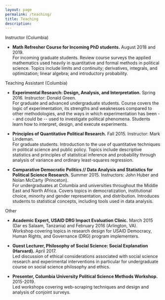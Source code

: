 ```yaml
---
layout: page
permalink: /teaching/
title: Teaching
description:
---
```


Instructor (Columbia)

- **Math Refresher Course for Incoming PhD students.** August 2018 and 2019. <br/> For incoming graduate students. Review course surveys the applied mathematics used heavily in quantitative and formal methods in political science. Topics include limits and continuity; derivatives, integrals, and optimization; linear algebra; and introductory probability.



Teaching Assistant (Columbia)

- **Experimental Research: Design, Analysis, and Interpretation.** Spring 2016. Instructor: Donald Green. <br/> For graduate and advanced undergraduate students. Course covers the logic of experimentation, its strengths and weaknesses compared to other methodologies, and the ways in which experimentation has been -- and could be -- used to investigate political phenomena.  Students learn how to interpret, design, and execute experiments.

- **Principles of Quantitative Political Research.** Fall 2015. Instructor: Mark Lindeman. <br/> For graduate students. Introduction to the use of quantitative techniques in political science and public policy. Topics include descriptive statistics and principles of statistical inference and probability through analysis of variance and ordinary least-squares regression.

- **Comparative Democratic Politics // Data Analysis and Statistics for Political Science Research.** Summer 2015. Instructors: John Huber and Nolan McCarty (Princeton). <br/>  For undergraduates at Columbia and universities throughout the Middle East and North Africa. Covers topics in democratization, institutional choice, minority and gender representation, and distribution. Introduces students to statistical concepts, including tools used in data analysis.

Other
- **Academic Expert, USAID DRG Impact Evaluation Clinic.** March 2015 (Dar es Salaam, Tanzania) and February 2016 (Arlington, VA). <br/> Workshop covering topics in research design for USAID Democracy, Human Rights, and Governance (DRG) program implementers.

- **Guest Lecturer, Philosophy of Social Science: Social Explanation (Harvard).** April 2017. <br/> Led discussion of ethical considerations associated with social science research and experimental interventions in particular for undergraduate course on social science philosophy and ethics.

- **Presenter, Columbia University Political Science Methods Workshop.** 2015-2019. <br/> Led workshops covering web-scraping techniques and design and analysis of conjoint surveys.
